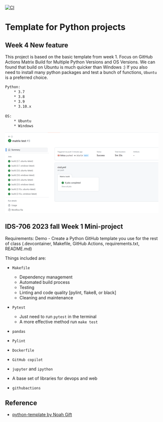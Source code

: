 [![CI](https://github.com/nogibjj/IDS706_w4_Devops_hzx/actions/workflows/cicd.yml/badge.svg)](https://github.com/nogibjj/IDS706_w4_Devops_hzx/actions/workflows/cicd.yml)
# Template for Python projects 

## Week 4 New feature
This project is based on the basic template from week 1. Focus on GitHub Actions Matrix Build for Multiple Python Versions and OS Versions. We can found that build on Ubuntu is much quicker than Windows :) If you also need to install many python packages and test a bunch of functions, `Ubuntu` is a preferred choice.
```
Python: 
    * 3.7
    * 3.8 
    * 3.9
    * 3.10.x

OS: 
    * Ubuntu 
    * Windows
```
![Alt text](1695599615136.png)



## IDS-706 2023 fall Week 1 Mini-project
Requirements: Demo - Create a Python GitHub template you use for the rest of class (.devcontainer, Makefile, GitHub Actions, requirements.txt, README.md)

Things included are:

* `Makefile`
    - Dependency management
    - Automated build process
    - Testing
    - Linting and code quality [pylint, flake8, or black]
    - Cleaning and maintenance
* `Pytest`
    - Just need to run `pytest` in the terminal
    - A more effective method run `make test`

* `pandas`

* `Pylint`

* `Dockerfile`

* `GitHub copilot`

* `jupyter` and `ipython` 

* A base set of libraries for devops and web

* `githubactions` 

## Reference
* [python-template by Noah Gift](https://github.com/nogibjj/python-template/tree/main)